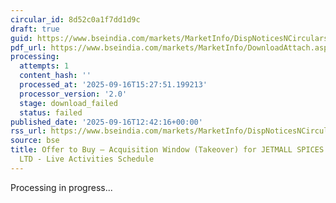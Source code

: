 ```yaml
---
circular_id: 8d52c0a1f7dd1d9c
draft: true
guid: https://www.bseindia.com/markets/MarketInfo/DispNoticesNCirculars.aspx?Noticeid={A03ED47F-F9BA-4DFE-B768-071EDF04ED8C}&noticeno=20250916-63&dt=09/16/2025&icount=63&totcount=78&flag=0
pdf_url: https://www.bseindia.com/markets/MarketInfo/DownloadAttach.aspx?id=20250916-63&attachedId=
processing:
  attempts: 1
  content_hash: ''
  processed_at: '2025-09-16T15:27:51.199213'
  processor_version: '2.0'
  stage: download_failed
  status: failed
published_date: '2025-09-16T12:42:16+00:00'
rss_url: https://www.bseindia.com/markets/MarketInfo/DispNoticesNCirculars.aspx?Noticeid={A03ED47F-F9BA-4DFE-B768-071EDF04ED8C}&noticeno=20250916-63&dt=09/16/2025&icount=63&totcount=78&flag=0
source: bse
title: Offer to Buy – Acquisition Window (Takeover) for JETMALL SPICES AND MASALA
  LTD - Live Activities Schedule
---
```


Processing in progress...
